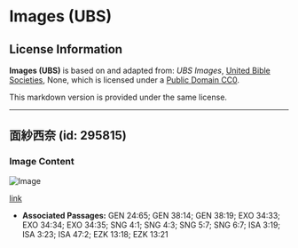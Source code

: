 # Images (UBS)

## License Information

**Images (UBS)** is based on and adapted from: _UBS Images_, [United Bible Societies](https://unitedbiblesocieties.org/), None, which is licensed under a [Public Domain CC0](https://creativecommons.org/public-domain/cc0/).

This markdown version is provided under the same license.



--------------------------------

## 面紗西奈 (id: 295815)

### Image Content

![Image](https://cdn.aquifer.bible/aquifer-content/resources/Media/WEB-0887_veil_sinai.jpg)

[link](https://cdn.aquifer.bible/aquifer-content/resources/Media/WEB-0887_veil_sinai.jpg)

* **Associated Passages:** GEN 24:65; GEN 38:14; GEN 38:19; EXO 34:33; EXO 34:34; EXO 34:35; SNG 4:1; SNG 4:3; SNG 5:7; SNG 6:7; ISA 3:19; ISA 3:23; ISA 47:2; EZK 13:18; EZK 13:21

